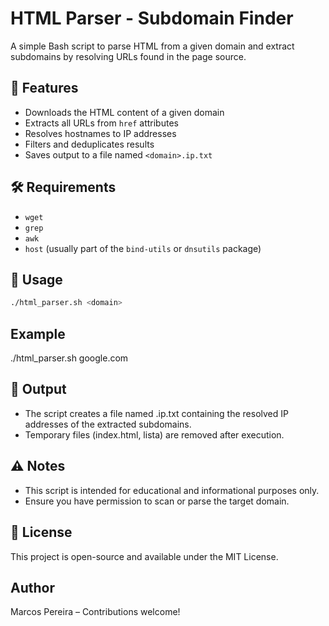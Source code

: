 # HTML Parser - Subdomain Finder

A simple Bash script to parse HTML from a given domain and extract subdomains by resolving URLs found in the page source.

## 📌 Features

- Downloads the HTML content of a given domain
- Extracts all URLs from `href` attributes
- Resolves hostnames to IP addresses
- Filters and deduplicates results
- Saves output to a file named `<domain>.ip.txt`

## 🛠️ Requirements

- `wget`
- `grep`
- `awk`
- `host` (usually part of the `bind-utils` or `dnsutils` package)

## 🚀 Usage

```bash
./html_parser.sh <domain>
```
## Example
./html_parser.sh google.com

## 📂 Output
- The script creates a file named <domain>.ip.txt containing the resolved IP addresses of the extracted subdomains.
- Temporary files (index.html, lista) are removed after execution.
## ⚠️ Notes
- This script is intended for educational and informational purposes only.
- Ensure you have permission to scan or parse the target domain.
## 📄 License
This project is open-source and available under the MIT License.

## Author
Marcos Pereira – Contributions welcome!
